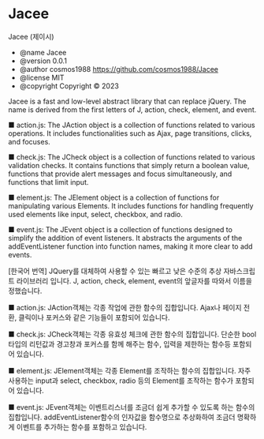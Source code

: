 # Jacee
Jacee (제이시)

 * @name Jacee
 * @version 0.0.1
 * @author cosmos1988 <https://github.com/cosmos1988/Jacee>
 * @license MIT
 * @copyright Copyright © 2023 <cosmos1988>


Jacee is a fast and low-level abstract library that can replace jQuery. The name is derived from the first letters of J, action, check, element, and event.

■ action.js:
The JAction object is a collection of functions related to various operations.
It includes functionalities such as Ajax, page transitions, clicks, and focuses.

■ check.js:
The JCheck object is a collection of functions related to various validation checks.
It contains functions that simply return a boolean value, functions that provide alert messages and focus simultaneously, and functions that limit input.

■ element.js:
The JElement object is a collection of functions for manipulating various Elements.
It includes functions for handling frequently used elements like input, select, checkbox, and radio.

■ event.js:
The JEvent object is a collection of functions designed to simplify the addition of event listeners.
It abstracts the arguments of the addEventListener function into function names, making it more clear to add events.


[한국어 번역]
JQuery를 대체하여 사용할 수 있는 빠르고 낮은 수준의 추상 자바스크립트 라이브러리 입니다.
J, action, check, element, event의 앞글자를 따와서 이름을 정했습니다.

■ action.js:
JAction객체는 각종 작업에 관한 함수의 집합입니다.
Ajax나 페이지 전환, 클릭이나 포커스와 같은 기능들이 포함되어 있습니다.

■ check.js:
JCheck객체는 각종 유효성 체크에 관한 함수의 집합입니다.
단순한 bool타입의 리턴값과 경고창과 포커스를 함께 해주는 함수, 입력을 제한하는 함수등 포함되어 있습니다.

■ element.js:
JElement객체는 각종 Element를 조작하는 함수의 집합입니다.
자주 사용하는 input과 select, checkbox, radio 등의 Element를 조작하는 함수가 포함되어 있습니다.

■ event.js:
JEvent객체는 이벤트리스너를 조금더 쉽게 추가할 수 있도록 하는 함수의 집합입니다.
addEventListener함수의 인자값을 함수명으로 추상화하여 조금더 명확하게 이벤트를 추가하는 함수를 포함하고 있습니다.
